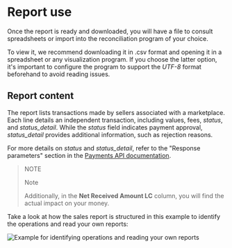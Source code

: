 # Report use

Once the report is ready and downloaded, you will have a file to consult spreadsheets or import into the reconciliation program of your choice.

To view it, we recommend downloading it in .csv format and opening it in a spreadsheet or any visualization program. If you choose the latter option, it's important to configure the program to support the *UTF-8* format beforehand to avoid reading issues.

## Report content

The report lists transactions made by sellers associated with a marketplace. Each line details an independent transaction, including values, fees, *status*, and *status_detail*. While the *status* field indicates payment approval, *status_detail* provides additional information, such as rejection reasons.

For more details on *status* and *status_detail*, refer to the "Response parameters" section in the [Payments API documentation](https://www.mercadopago.com.ar/developers/es/reference/payments/_payments/post).

> NOTE
>
> Note
> 
> Additionally, in the **Net Received Amount LC** column, you will find the actual impact on your money.

Take a look at how the sales report is structured in this example to identify the operations and read your own reports:

![Example for identifying operations and reading your own reports](manage-account/reports/marketplace-sales/image2.png)
